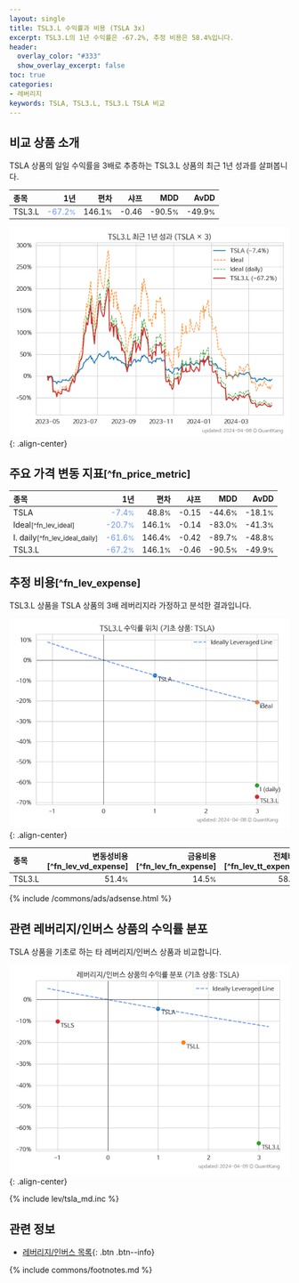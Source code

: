 ```yaml
---
layout: single
title: TSL3.L 수익률과 비용 (TSLA 3x)
excerpt: TSL3.L의 1년 수익률은 -67.2%, 추정 비용은 58.4%입니다.
header:
  overlay_color: "#333"
  show_overlay_excerpt: false
toc: true
categories:
- 레버리지
keywords: TSLA, TSL3.L, TSL3.L TSLA 비교
---
```


## 비교 상품 소개


TSLA 상품의 일일 수익률을 3배로 추종하는 TSL3.L 상품의 최근 1년 성과를 살펴봅니다.





| **종목** | **1년** | **편차** | **샤프** | **MDD** | **AvDD** |
| :------------ | ------: | -----------: | -------: | ------: | -------: |
| TSL3.L | <span style="color: cornflowerblue">-67.2<small>%</small></span> | 146.1<small>%</small> | -0.46 | -90.5<small>%</small> | -49.9<small>%</small> |

<!-- more -->


![TSL3.L](/lev/images/tsl3.png){: .align-center}


## 주요 가격 변동 지표<small>[^fn_price_metric]</small>


| **종목** | **1년** | **편차** | **샤프** | **MDD** | **AvDD** |
| :------------ | ------: | -----------: | -------: | ------: | -------: |
| TSLA | <span style="color: cornflowerblue">-7.4<small>%</small></span> | 48.8<small>%</small> | -0.15 | -44.6<small>%</small> | -18.1<small>%</small> |
| Ideal<small>[^fn_lev_ideal]</small> | <span style="color: cornflowerblue">-20.7<small>%</small></span> | 146.1<small>%</small> | -0.14 | -83.0<small>%</small> | -41.3<small>%</small> |
| I. daily<small>[^fn_lev_ideal_daily]</small> | <span style="color: cornflowerblue">-61.6<small>%</small></span> | 146.4<small>%</small> | -0.42 | -89.7<small>%</small> | -48.8<small>%</small> |
| TSL3.L | <span style="color: cornflowerblue">-67.2<small>%</small></span> | 146.1<small>%</small> | -0.46 | -90.5<small>%</small> | -49.9<small>%</small> |


## 추정 비용<small>[^fn_lev_expense]</small><a id="expense"></a>

TSL3.L 상품을 TSLA 상품의 3배 레버리지라 가정하고 분석한 결과입니다.

![TSL3.L](/lev/images/tsl3_ideal.png){: .align-center}

| **종목** | **변동성비용**[^fn_lev_vd_expense] | **금융비용**[^fn_lev_fn_expense] | **전체비용**[^fn_lev_tt_expense] |
| :------------ | ------: | -----------: | -------: |
| TSL3.L | 51.4<small>%</small> | 14.5<small>%</small> | 58.4<small>%</small> |

{% include /commons/ads/adsense.html %}



## 관련 레버리지/인버스 상품의 수익률 분포

TSLA 상품을 기초로 하는 타 레버리지/인버스 상품과 비교합니다.

![TSLA](/lev/images/tsla_ideal.png){: .align-center}

{% include lev/tsla_md.inc %}


## 관련 정보

- [레버리지/인버스 목록](/lev/){: .btn .btn--info}

{% include commons/footnotes.md %}